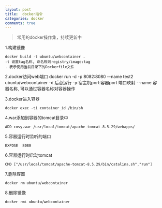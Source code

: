 ```yaml
---
layout: post
title:  docker指令
categories: docker
comments: true
---
```

>常用的docker操作集，持续更新中

1.构建镜像

	docker build -t ubuntu/webcontainer .
	-t 设置tag名称, 命名规则registry/image:tag
	. 表示使用当前目录下的Dockerfile文件

2.docker访问web端口
	docker run -d -p 8082:8080 --name test2 ubuntu/webcontainer
	-d 后台运行
	-p 宿主机port:容器port 端口映射
	--name 容器名称, 可以通过容器名称对容器操作

3.docker进入容器

	docker exec -ti container_id /bin/sh

4.war添加到容器的tomcat目录中

	ADD cosy.war /usr/local/tomcat/apache-tomcat-8.5.29/webapps/

5.容器运行时监听的端口

	EXPOSE  8080

6.容器运行时启动tomcat

	CMD ["/usr/local/tomcat/apache-tomcat-8.5.29/bin/catalina.sh","run"]

7.删除容器

	docker rm ubuntu/webcontainer

8.删除镜像

	docker rmi ubuntu/webcontainer

